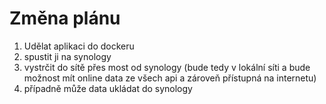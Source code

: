 # Změna plánu
1. Udělat aplikaci do dockeru
2. spustit ji na synology
3. vystrčit do sítě přes most od synology (bude tedy v lokální síti a bude možnost mít online data ze všech api a zároveň přístupná na internetu)
4. případně může data ukládat do synology
